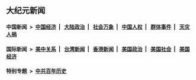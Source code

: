 ## 大纪元新闻

#### 中国新闻 &nbsp;>&nbsp; [中国经济](indexes/ncid283/README.md?12162045) &nbsp;| &nbsp; [大陆政治](indexes/ncid277/README.md?12162045) &nbsp;| &nbsp; [社会万象](indexes/ncid282/README.md?12162045) &nbsp;| &nbsp; [中国人权](indexes/ncid278/README.md?12162045) &nbsp;| &nbsp; [群体事件](indexes/ncid279/README.md?12162045) &nbsp;| &nbsp; [天灾人祸](indexes/ncid280/README.md?12162045)

#### 国际新闻 &nbsp;>&nbsp; [美中关系](indexes/nf1412576/README.md?12162045) &nbsp;| &nbsp; [台湾新闻](indexes/ncid1349361/README.md?12162045) &nbsp;| &nbsp; [香港新闻](indexes/ncid1349362/README.md?12162045) &nbsp;| &nbsp; [美国政治](indexes/ncid1078159/README.md?12162045) &nbsp;| &nbsp; [美国社会](indexes/ncid1078160/README.md?12162045) &nbsp;| &nbsp; [美国经济](indexes/ncid1078158/README.md?12162045)

#### 特别专题 &nbsp;>&nbsp; [中共百年历史](https://github.com/epoch-news/epoch-special/blob/master/README.md?12162045)  
